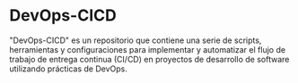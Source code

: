 # DevOps-CICD
"DevOps-CICD" es un repositorio que contiene una serie de scripts, herramientas y configuraciones para implementar y automatizar el flujo de trabajo de entrega continua (CI/CD) en proyectos de desarrollo de software utilizando prácticas de DevOps.
